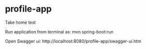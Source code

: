 # profile-app
Take home test

Run application from terminal as: mvn spring-boot:run


Open Swagger ui: http://localhost:8080/profile-app/swagger-ui.htm
